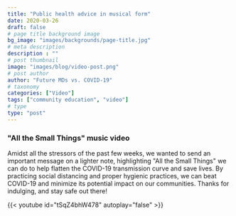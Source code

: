 ```yaml
---
title: "Public health advice in musical form"
date: 2020-03-26
draft: false
# page title background image
bg_image: "images/backgrounds/page-title.jpg"
# meta description
description : ""
# post thumbnail
image: "images/blog/video-post.png"
# post author
author: "Future MDs vs. COVID-19"
# taxonomy
categories: ["Video"]
tags: ["community education", "video"]
# type
type: "post"
---
```


### "All the Small Things" music video

Amidst all the stressors of the past few weeks, we wanted to send an important message on a lighter note, highlighting "All the Small Things" we can do to help flatten the COVID-19 transmission curve and save lives. By practicing social distancing and proper hygienic practices, we can beat COVID-19 and minimize its potential impact on our communities. Thanks for indulging, and stay safe out there!

{{< youtube id="tSqZ4bhW478" autoplay="false" >}}